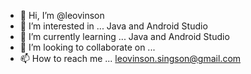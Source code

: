 - 👋 Hi, I’m @leovinson
- 👀 I’m interested in ... Java and Android Studio
- 🌱 I’m currently learning ... Java and Android Studio
- 💞️ I’m looking to collaborate on ...
- 📫 How to reach me ... leovinson.singson@gmail.com

<!---
leovinson/leovinson is a ✨ special ✨ repository because its `README.md` (this file) appears on your GitHub profile.
You can click the Preview link to take a look at your changes.
--->
